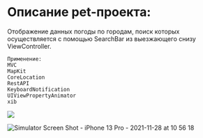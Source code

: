 # Описание pet-проекта:

Отображение данных погоды по городам, поиск которых осуществляется с помощью SearchBar из выезжающего снизу ViewController.

```
Применение:
MVC
MapKit
CoreLocation
RestAPI
KeyboardNotification
UIViewPropertyAnimator
xib 
```

![](images/github-small.png)


![Simulator Screen Shot - iPhone 13 Pro - 2021-11-28 at 10 56 18](https://user-images.githubusercontent.com/76910221/143735090-17984421-886b-4291-b3c2-1483e9c2d692.ithub-small.png)

